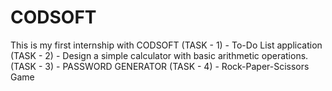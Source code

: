 # CODSOFT
This is my first internship with CODSOFT
(TASK - 1) - To-Do List application
(TASK - 2) - Design a simple calculator with basic arithmetic operations.
(TASK - 3) - PASSWORD GENERATOR
(TASK - 4) - Rock-Paper-Scissors Game
